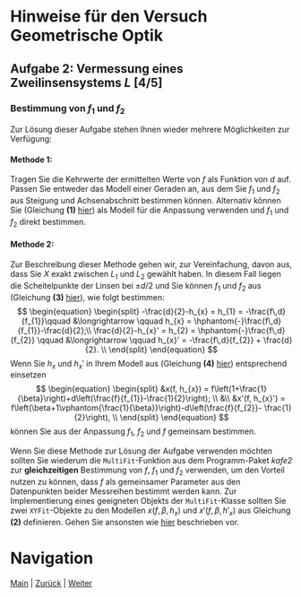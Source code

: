 # Hinweise für den Versuch Geometrische Optik

## Aufgabe 2: Vermessung eines Zweilinsensystems $L$ [4/5]

### Bestimmung von $f_{1}$ und $f_{2}$

Zur Lösung dieser Aufgabe stehen Ihnen wieder mehrere Möglichkeiten zur Verfügung: 

#### Methode 1:

Tragen Sie die Kehrwerte der ermittelten Werte von $f$ als Funktion von $d$ auf. Passen Sie entweder das Modell einer Geraden an, aus dem Sie $f_{1}$ und $f_{2}$ aus Steigung und Achsenabschnitt bestimmen können. Alternativ können Sie (Gleichung **(1)** [hier](https://gitlab.kit.edu/kit/etp-lehre/p1-praktikum/students/-/tree/main/Geometrische_Optik/doc/Hinweise-Aufgabe-2.md)) als Modell für die Anpassung verwenden und $f_{1}$ und $f_{2}$ direkt bestimmen.

#### Methode 2:

Zur Beschreibung dieser Methode gehen wir, zur Vereinfachung, davon aus, dass Sie $X$ exakt zwischen $L_{1}$ und $L_{2}$ gewählt haben. In diesem Fall liegen die Scheitelpunkte der Linsen bei $\pm d/2$ und Sie können $f_{1}$ und $f_{2}$ aus (Gleichung **(3)** [hier](https://gitlab.kit.edu/kit/etp-lehre/p1-praktikum/students/-/tree/main/Geometrische_Optik/doc/Hinweise-Aufgabe-2.md)), wie folgt bestimmen:
$$
\begin{equation}
\begin{split}
-\frac{d}{2}-h_{x} = h_{1} = -\frac{f\,d}{f_{1}}\qquad &\longrightarrow \qquad h_{x} = \hphantom{-}\frac{f\,d}{f_{1}}-\frac{d}{2};\\
\frac{d}{2}-h_{x}' = h_{2} = \hphantom{-}\frac{f\,d}{f_{2}} \qquad &\longrightarrow \qquad h_{x}' =  -\frac{f\,d}{f_{2}} + \frac{d}{2}. \\
\end{split}
\end{equation}
$$
Wenn Sie $h_{x}$ und $h_{x}'$ in Ihrem Modell aus (Gleichung **(4)** [hier](https://gitlab.kit.edu/kit/etp-lehre/p1-praktikum/students/-/tree/main/Geometrische_Optik/doc/Hinweise-Aufgabe-2-a.md)) entsprechend einsetzen 
$$
\begin{equation}
\begin{split}
&x(f, h_{x}) = f\left(1+\frac{1}{\beta}\right)+d\left(\frac{f}{f_{1}}-\frac{1}{2}\right); \\
&\\
&x'(f, h_{x}') = f\left(\beta+1\vphantom{\frac{1}{\beta}}\right)-d\left(\frac{f}{f_{2}}- \frac{1}{2}\right), \\
\end{split}
\end{equation}
$$
können Sie aus der Anpassung $f_{1}$, $f_{2}$ und $f$ gemeinsam bestimmen. 

Wenn Sie diese Methode zur Lösung der Aufgabe verwenden möchten sollten Sie wiederum die `MultiFit`-Funktion aus dem Programm-Paket *kafe2* zur **gleichzeitigen** Bestimmung von $f$, $f_{1}$ und $f_{2}$ verwenden, um den Vorteil nutzen zu können, dass $f$ als gemeinsamer Parameter aus den Datenpunkten beider Messreihen bestimmt werden kann. Zur Implementierung eines geeigneten Objekts der `MultiFit`-Klasse sollten Sie zwei `XYFit`-Objekte zu den Modellen $x(f, \beta, h_{x})$ und $x'(f, \beta, h'_{x})$ aus Gleichung **(2)** definieren. Gehen Sie ansonsten wie [hier](https://gitlab.kit.edu/kit/etp-lehre/p1-praktikum/students/-/tree/main/Geometrische_Optik/doc/Hinweise-Aufgabe-2-b.md) beschrieben vor.

# Navigation

 [Main](https://gitlab.kit.edu/kit/etp-lehre/p1-praktikum/students/-/tree/main/Geometrische_Optik) | [Zurück](https://gitlab.kit.edu/kit/etp-lehre/p1-praktikum/students/-/tree/main/Geometrische_Optik/doc/Hinweise-Aufgabe-2-b.md) | [Weiter](https://gitlab.kit.edu/kit/etp-lehre/p1-praktikum/students/-/tree/main/Geometrische_Optik/doc/Hinweise-Aufgabe-2-d.md)
